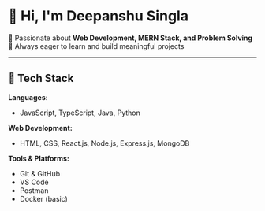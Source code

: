 # 👋 Hi, I'm Deepanshu Singla  

🌟 Passionate about **Web Development, MERN Stack, and Problem Solving**   
🚀 Always eager to learn and build meaningful projects  

---

## 🚀 Tech Stack  
**Languages:**  
- JavaScript, TypeScript, Java, Python

**Web Development:**  
- HTML, CSS, React.js, Node.js, Express.js, MongoDB  

**Tools & Platforms:**  
- Git & GitHub  
- VS Code  
- Postman  
- Docker (basic)  
